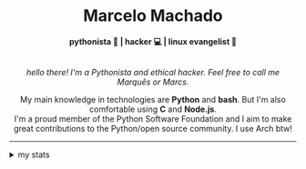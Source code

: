 <h1 align="center"> Marcelo Machado </h1> <!-- <img src="https://tryhackme-badges.s3.amazonaws.com/mmaachado.png" alt="TryHackMe"> -->
    
<div align="center">
<b>pythonista 🐍 | hacker 💻 | linux evangelist 🐧</b>
<br>
<br>

<i>hello there! I'm a Pythonista and ethical hacker. Feel free to call me Marquês or Marcs.</i>

<p>

My main knowledge in technologies are **Python** and **bash**. But I'm also comfortable using **C** and **Node.js**. <br/>
I'm a proud member of the Python Software Foundation and I aim to make great contributions to the Python/open source community. I use Arch btw!
</p>

</div>

---

<details closed>    
<summary>my stats</summary>

<!--START_SECTION:waka-->
**I'm an Early 🐤** 

```text
🌞 Morning    57 commits     ███░░░░░░░░░░░░░░░░░░░░░░   14.88% 
🌆 Daytime    165 commits    ██████████░░░░░░░░░░░░░░░   43.08% 
🌃 Evening    150 commits    █████████░░░░░░░░░░░░░░░░   39.16% 
🌙 Night      11 commits     ░░░░░░░░░░░░░░░░░░░░░░░░░   2.87%

```


📊 **This Week I Spent My Time On** 

```text
⌚︎ Time Zone: America/Sao_Paulo

💬 Programming Languages: 
Markdown                 6 hrs 35 mins       ███████████████████████░░   94.2% 
Python                   13 mins             ░░░░░░░░░░░░░░░░░░░░░░░░░   3.13% 
JavaScript               4 mins              ░░░░░░░░░░░░░░░░░░░░░░░░░   1.13% 
jsonc                    3 mins              ░░░░░░░░░░░░░░░░░░░░░░░░░   0.93% 
PowerShell               1 min               ░░░░░░░░░░░░░░░░░░░░░░░░░   0.42%

🔥 Editors: 
Obsidian                 6 hrs 35 mins       ███████████████████████░░   94.2% 
VS Code                  15 mins             █░░░░░░░░░░░░░░░░░░░░░░░░   3.78% 
Zed                      8 mins              ░░░░░░░░░░░░░░░░░░░░░░░░░   2.01%

💻 Operating System: 
Windows                  6 hrs 32 mins       ███████████████████████░░   93.63% 
Linux                    26 mins             █░░░░░░░░░░░░░░░░░░░░░░░░   6.37%

```


 Last Updated on 18/10/2025
<!--END_SECTION:waka-->

<!-- <div>
        <a target="_blank" rel="noopener noreferrer" href="https://github.com/mmaachado?tab=repositories"><img src="https://github-readme-stats.vercel.app/api/top-langs/?username=mmaachado&hide=html,css,swift,ruby&langs_count=6&hide_border=true&layout=compact&show_icons=true&line_height=10&theme=transparent&title_color=4a86d1&custom_title=favourite%20languages"
       alt="most used languages" align="right"></a>
     <a target="_blank" rel="noopener noreferrer" href="https://wakatime.com/@mmachado"><img width="400rem" src="https://github-readme-stats.vercel.app/api/wakatime?username=mmachado&theme=transparent&hide_border=true&hide=markdown,html,css,text,other,yaml,json,prolog,dart,docker,xml,gitconfig,TSQL&hide_title=true&line_height=50&langs_count=4&layout=default" alt="wakatime stats" align="left" /></a> 
        

</div>

 <img src="https://raw.githubusercontent.com/MicaelliMedeiros/micaellimedeiros/master/image/computer-illustration.png" min-width="400px" max-width="400px" width="400px" align="right" alt="computer-illustration.png"> -->
<!-- [![Buy me a coffee](https://img.shields.io/badge/Buy%20Me%20a%20Coffee-ffdd00?style=for-the-badge&logo=buy-me-a-coffee&logoColor=black)](https://www.buymeacoffee.com/anticodingclub) -->

</details>

